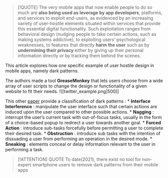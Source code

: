>[!QUOTE]
>The very mobile apps that now enable people to do so much are **also being used as leverage by app developers**, platforms, and services to exploit end-users, as evidenced by an increasing variety of user-hostile elements situated within services that provide this essential digital functionality. Such exploitation ranges from behavioral design (nudging people to take certain actions, such as making systems addictive), to exploiting users’ psychological weaknesses, to features that directly **harm the user** such as by **undermining their privacy** either by giving up their personal information directly or by tracking them behind the scenes.

This article explores how one specific example of user hostile design in mobile apps, namely dark patterns.

The authors made a tool **GreaseMonkey** that lets users choose from a wide array of user scripts to change the design or functionality of a given website to fit their needs. 
![[twitter_example.png|500]]

This other [paper](https://doi.org/10.1145/3173574.3174108) provide a classification of dark patterns :
	* **Interface Interference** : manipulate the user interface such that certain actions are induced upon the user compared to other possible actions.
	* **Nagging** : interrupt the user’s current task with out-of-focus tasks, usually in the form of a choice-based popup to redirect a user towards another goal.
	* **Forced Action** : introduce sub-tasks forcefully before permitting a user to complete their desired task.
	* **Obstruction** : introduce sub tasks with the intention of dissuading a user from performing an operation in the desired mode.
	* **Sneaking** : elements conceal or delay information relevant to the user in performing a task.


> [!ATTENTION] QUOTE
> To date(2021), there exist no tool for non-expert smartphone users to remove dark patterns from their mobile apps

